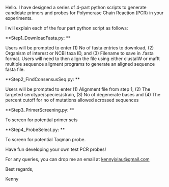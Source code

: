 Hello. I have designed a series of 4-part python scripts to generate candidate primers and probes for Polymerase Chain Reaction (PCR) in your experiments.

I will explain each of the four part python script as follows:

**Step1_DownloadFasta.py: **

Users will be prompted to enter (1) No of fasta entries to download, (2) Organism of interest or NCBI taxa ID, and (3) Filename to save in .fasta format. Users will need to then align the file using either clustalW or mafft multiple sequence aligment programs to generate an aligned sequence fasta file.

**Step2_FindConsensusSeq.py: **

Users will be prompted to enter (1) Alignment file from step 1, (2) The targeted serotype/species/strain, (3) No of degenerate bases and (4) The percent cutoff for no of mutations allowed acrossed sequences 

**Step3_PrimerScreening.py: **

To screen for potential primer sets

**Step4_ProbeSelect.py: **

To screen for potential Taqman probe.

Have fun developing your own test PCR probes!

For any queries, you can drop me an email at kennyjxlau@gmail.com

Best regards,

Kenny
